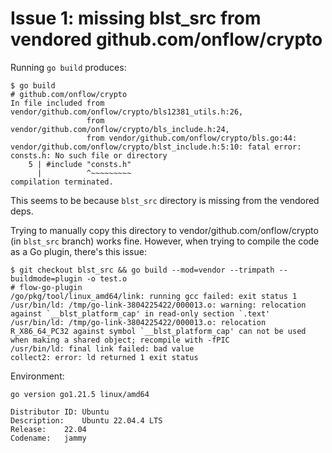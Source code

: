 # Issue 1: missing blst_src from vendored github.com/onflow/crypto
Running `go build` produces:
```
$ go build
# github.com/onflow/crypto
In file included from vendor/github.com/onflow/crypto/bls12381_utils.h:26,
                 from vendor/github.com/onflow/crypto/bls_include.h:24,
                 from vendor/github.com/onflow/crypto/bls.go:44:
vendor/github.com/onflow/crypto/blst_include.h:5:10: fatal error: consts.h: No such file or directory
    5 | #include "consts.h"
      |          ^~~~~~~~~~
compilation terminated.
```

This seems to be because `blst_src` directory is missing from the vendored deps.

Trying to manually copy this directory to vendor/github.com/onflow/crypto
(in `blst_src` branch) works fine.
However, when trying to compile the code as a Go plugin, there's this issue:

```
$ git checkout blst_src && go build --mod=vendor --trimpath --buildmode=plugin -o test.o
# flow-go-plugin
/go/pkg/tool/linux_amd64/link: running gcc failed: exit status 1
/usr/bin/ld: /tmp/go-link-3804225422/000013.o: warning: relocation against `__blst_platform_cap' in read-only section `.text'
/usr/bin/ld: /tmp/go-link-3804225422/000013.o: relocation R_X86_64_PC32 against symbol `__blst_platform_cap' can not be used when making a shared object; recompile with -fPIC
/usr/bin/ld: final link failed: bad value
collect2: error: ld returned 1 exit status
```

Environment:
```
go version go1.21.5 linux/amd64
```

```
Distributor ID:	Ubuntu
Description:	Ubuntu 22.04.4 LTS
Release:	22.04
Codename:	jammy
```

